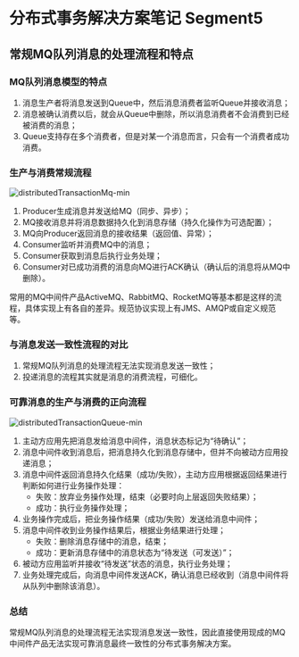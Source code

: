 # 分布式事务解决方案笔记 Segment5

## 常规MQ队列消息的处理流程和特点

### MQ队列消息模型的特点
1. 消息生产者将消息发送到Queue中，然后消息消费者监听Queue并接收消息；
1. 消息被确认消费以后，就会从Queue中删除，所以消息消费者不会消费到已经被消费的消息；
1. Queue支持存在多个消费者，但是对某一个消息而言，只会有一个消费者成功消费。

### 生产与消费常规流程
![distributedTransactionMq-min](http://www.wailian.work/images/2019/01/23/distributedTransactionMq-min.png)
1. Producer生成消息并发送给MQ（同步、异步）；
1. MQ接收消息并将消息数据持久化到消息存储（持久化操作为可选配置）；
1. MQ向Producer返回消息的接收结果（返回值、异常）；
1. Consumer监听并消费MQ中的消息；
1. Consumer获取到消息后执行业务处理；
1. Consumer对已成功消费的消息向MQ进行ACK确认（确认后的消息将从MQ中删除）。

常用的MQ中间件产品ActiveMQ、RabbitMQ、RocketMQ等基本都是这样的流程，具体实现上有各自的差异。规范协议实现上有JMS、AMQP或自定义规范等。

### 与消息发送一致性流程的对比
1. 常规MQ队列消息的处理流程无法实现消息发送一致性；
1. 投递消息的流程其实就是消息的消费流程，可细化。

### 可靠消息的生产与消费的正向流程
![distributedTransactionQueue-min](https://www.wailian.work/images/2019/01/11/distributedTransactionQueue-min.png)

1. 主动方应用先把消息发给消息中间件，消息状态标记为“待确认”；
2. 消息中间件收到消息后，把消息持久化到消息存储中，但并不向被动方应用投递消息；
3. 消息中间件返回消息持久化结果（成功/失败），主动方应用根据返回结果进行判断如何进行业务操作处理：
    - 失败：放弃业务操作处理，结束（必要时向上层返回失败结果）；
    - 成功：执行业务操作处理；
4. 业务操作完成后，把业务操作结果（成功/失败）发送给消息中间件；
5. 消息中间件收到业务操作结果后，根据业务结果进行处理；
    - 失败：删除消息存储中的消息，结束；
    - 成功：更新消息存储中的消息状态为“待发送（可发送）”；
6. 被动方应用监听并接收“待发送”状态的消息，执行业务处理；
7. 业务处理完成后，向消息中间件发送ACK，确认消息已经收到（消息中间件将从队列中删除该消息）。

### 总结
常规MQ队列消息的处理流程无法实现消息发送一致性，因此直接使用现成的MQ中间件产品无法实现可靠消息最终一致性的分布式事务解决方案。